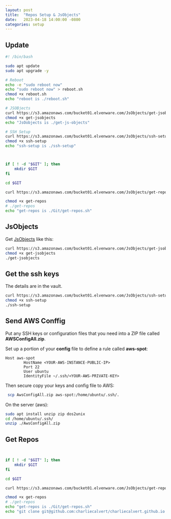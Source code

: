 ```yaml
---
layout: post
title:  "Repos Setup & JsObjects"
date:   2023-04-18 14:00:00 -0800
categories: setup
---
```


## Update

``` bash
#! /bin/bash

sudo apt update
sudo apt upgrade -y

# Reboot
echo -e "sudo reboot now"
echo "sudo reboot now" > reboot.sh
chmod +x reboot.sh
echo "reboot is ./reboot.sh"

# JSOBjects
curl https://s3.amazonaws.com/bucket01.elvenware.com/JsObjects/get-jsobjects > get-jsobjects
chmod +x get-jsobjects
echo "JsOobjects is ./get-js-objects"

# SSH Setup
curl https://s3.amazonaws.com/bucket01.elvenware.com/JsObjects/ssh-setup > ssh-setup
chmod +x ssh-setup
echo "ssh-setup is ./ssh-setup"



if [ ! -d "$GIT" ]; then
    mkdir $GIT
fi

cd $GIT

curl https://s3.amazonaws.com/bucket01.elvenware.com/JsObjects/get-repos > get-repos.sh

chmod +x get-repos
# ./get-repos
echo "get-repos is ./Git/get-repos.sh"

```

## JsObjects

Get [JsObjects](https://github.com/charliecalvert/JsObjects) like this:

``` bash
curl https://s3.amazonaws.com/bucket01.elvenware.com/JsObjects/get-jsobjects > get-jsobjects
chmod +x get-jsobjects
./get-jsobjects
```

## Get the ssh keys

The details are in the vault.

``` bash
curl https://s3.amazonaws.com/bucket01.elvenware.com/JsObjects/ssh-setup > ssh-setup
chmod +x ssh-setup
./ssh-setup
```

## Send AWS Conffig

Put any SSH keys or configuration files that you need into a ZIP file called **AWSConfigAll.zip**. 

Set up a portion of your **config** file to define a rule called **aws-spot**:

```
Host aws-spot
        HostName <YOUR-AWS-INSTANCE-PUBLIC-IP>
        Port 22
        User ubuntu
        IdentityFile ~/.ssh/<YOUR-AWS-PRIVATE-KEY>
```


Then secure copy your keys and config file to AWS:

``` bash
 scp AwsConfigAll.zip aws-spot:/home/ubuntu/.ssh/.
```

On the server (aws):

``` bash
sudo apt install unzip zip dos2unix
cd /home/ubuntu/.ssh/
unzip ./AwsConfigAll.zip

```

## Get Repos

``` bash


if [ ! -d "$GIT" ]; then
    mkdir $GIT
fi

cd $GIT

curl https://s3.amazonaws.com/bucket01.elvenware.com/JsObjects/get-repos > get-repos.sh

chmod +x get-repos
# ./get-repos
echo "get-repos is ./Git/get-repos.sh"
echo "git clone git@github.com:charliecalvert/charliecalvert.github.io.git"
```